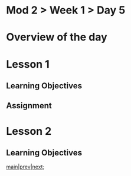 # Mod 2 > Week 1 > Day 5

# Overview of the day

# Lesson 1

## Learning Objectives

## Assignment

# Lesson 2

## Learning Objectives

[main](/swe)|[prev](/swe/mod2/wk1/day3.html)|[next](/swe/mod2/wk1/day5.html);
